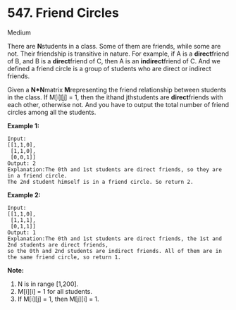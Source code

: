 # 547. Friend Circles

Medium

There are **N**students in a class. Some of them are friends, while some are not. Their friendship is transitive in nature. For example, if A is a **direct**friend of B, and B is a **direct**friend of C, then A is an **indirect**friend of C. And we defined a friend circle is a group of students who are direct or indirect friends.

Given a **N\*N**matrix **M**representing the friend relationship between students in the class. If M[i][j] = 1, then the ithand jthstudents are **direct**friends with each other, otherwise not. And you have to output the total number of friend circles among all the students.

**Example 1:**

```
Input: 
[[1,1,0],
 [1,1,0],
 [0,0,1]]
Output: 2
Explanation:The 0th and 1st students are direct friends, so they are in a friend circle. 
The 2nd student himself is in a friend circle. So return 2.
```



**Example 2:**

```
Input: 
[[1,1,0],
 [1,1,1],
 [0,1,1]]
Output: 1
Explanation:The 0th and 1st students are direct friends, the 1st and 2nd students are direct friends, 
so the 0th and 2nd students are indirect friends. All of them are in the same friend circle, so return 1.
```



**Note:**

1. N is in range [1,200].
2. M[i][i] = 1 for all students.
3. If M[i][j] = 1, then M[j][i] = 1.
